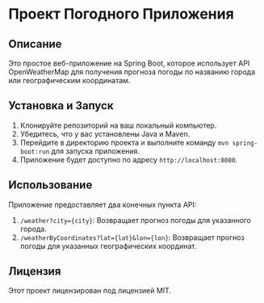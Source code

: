 # Проект Погодного Приложения

## Описание
Это простое веб-приложение на Spring Boot, которое использует API OpenWeatherMap для получения прогноза погоды по названию города или географическим координатам.

## Установка и Запуск
1. Клонируйте репозиторий на ваш локальный компьютер.
2. Убедитесь, что у вас установлены Java и Maven.
3. Перейдите в директорию проекта и выполните команду `mvn spring-boot:run` для запуска приложения.
4. Приложение будет доступно по адресу `http://localhost:8080`.

## Использование
Приложение предоставляет два конечных пункта API:

1. `/weather?city={city}`: Возвращает прогноз погоды для указанного города.
2. `/weatherByCoordinates?lat={lat}&lon={lon}`: Возвращает прогноз погоды для указанных географических координат.

## Лицензия
Этот проект лицензирован под лицензией MIT.

